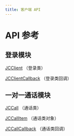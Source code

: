 ```yaml
---
title: 客户端 API
---
```

# API 参考

## 登录模块

[JCClient](https://developer.juphoon.com/portal/reference/V2.1/windows/C++/html/class_j_c_client.html)
（登录类）

[JCClientCallback](https://developer.juphoon.com/portal/reference/V2.1/windows/C++/html/class_j_c_client_callback.html)
（登录类回调）

## 一对一通话模块

[JCCall](https://developer.juphoon.com/portal/reference/V2.1/windows/C++/html/class_j_c_call.html)
（通话类）

[JCCallItem](https://developer.juphoon.com/portal/reference/V2.1/windows/C++/html/class_j_c_call_item.html)
（通话类对象）

[JCCallCallback](https://developer.juphoon.com/portal/reference/V2.1/windows/C++/html/class_j_c_call_callback.html)
（通话类回调）
